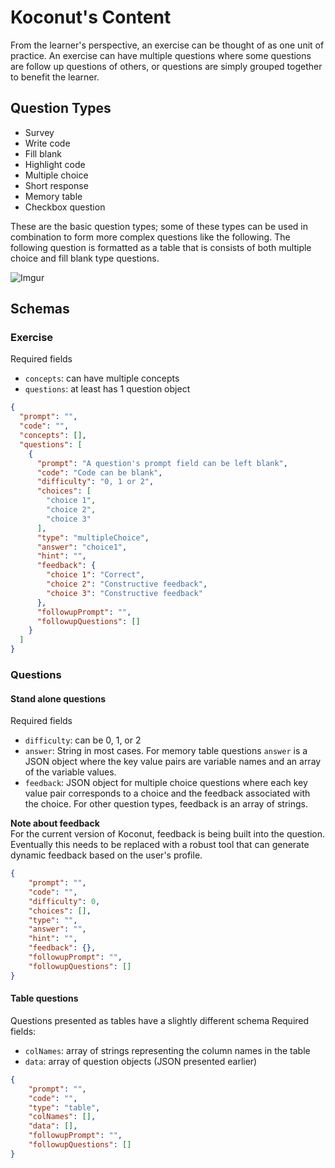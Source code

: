 # Koconut's Content

From the learner's perspective, an exercise can be thought of as one unit of practice. An exercise can have multiple questions
where some questions are follow up questions of others, or questions are simply grouped together to benefit the learner.

## Question Types
* Survey
* Write code
* Fill blank
* Highlight code
* Multiple choice
* Short response
* Memory table
* Checkbox question

These are the basic question types; some of these types can be used in combination to form more complex questions like 
the following. The following question is formatted as a table that is consists of both multiple choice and fill blank type
questions. 

![Imgur](https://i.imgur.com/KFvpWQR.png)

## Schemas

### Exercise
Required fields
* `concepts`: can have multiple concepts
* `questions`: at least has 1 question object

```JSON
{
  "prompt": "",
  "code": "",
  "concepts": [],
  "questions": [
    {
      "prompt": "A question's prompt field can be left blank",
      "code": "Code can be blank",
      "difficulty": "0, 1 or 2",
      "choices": [
        "choice 1",
        "choice 2",
        "choice 3"
      ],
      "type": "multipleChoice",
      "answer": "choice1",
      "hint": "",
      "feedback": {
        "choice 1": "Correct",
        "choice 2": "Constructive feedback",
        "choice 3": "Constructive feedback"
      },
      "followupPrompt": "",
      "followupQuestions": []
    }
  ]
}
```

### Questions

#### Stand alone questions
Required fields
* `difficulty`: can be 0, 1, or 2
* `answer`: String in most cases. For memory table questions `answer` is a JSON object where the key value pairs are
variable names and an array of the variable values.
* `feedback`: JSON object for multiple choice questions where each key value pair corresponds to a choice and the 
feedback associated with the choice. For other question types, feedback is an array of strings.

__Note about feedback__ <br/>
For the current version of Koconut, feedback is being built into the question. Eventually this 
needs to be replaced with a robust tool that can generate dynamic feedback based on the user's profile.
```JSON
{
    "prompt": "",
    "code": "",
    "difficulty": 0,
    "choices": [],
    "type": "",
    "answer": "",
    "hint": "",
    "feedback": {},
    "followupPrompt": "",
    "followupQuestions": []
}

```

#### Table questions
Questions presented as tables have a slightly different schema
Required fields:
* `colNames`: array of strings representing the column names in the table
* `data`: array of question objects (JSON presented earlier)

```JSON
{
    "prompt": "",
    "code": "",
    "type": "table",
    "colNames": [],
    "data": [],
    "followupPrompt": "",
    "followupQuestions": []
}

```
